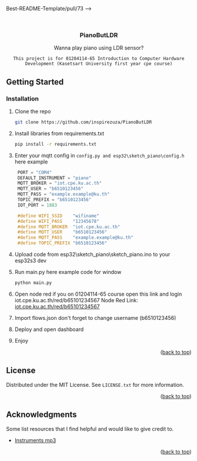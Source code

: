 Best-README-Template/pull/73 -->
<a name="readme-top"></a>


<!-- PROJECT SHIELDS -->
<!--
*** I'm using markdown from this link XD
*** https://www.markdownguide.org/basic-syntax/#reference-style-links
-->

<!-- PROJECT LOGO -->
<br />
<div align="center">

  <h3 align="center">PianoButLDR</h3>

  <p align="center">
    Wanna play piano using LDR sensor?

    This project is for 01204114-65 Introduction to Computer Hardware Development (Kasetsart University first year cpe course)
  </p>
</div>

## Getting Started

### Installation

1. Clone the repo
   ```sh
   git clone https://github.com/inspirezuza/PianoButLDR
   ```

2. Install libraries from requirements.txt
   ```sh
   pip install -r requirements.txt
   ```

3. Enter your mqtt config in `config.py and esp32\sketch_piano\config.h` here example
   ```python
    PORT = "COM4"
    DEFAULT_INSTRUMENT = "piano"
    MQTT_BROKER = "iot.cpe.ku.ac.th"
    MQTT_USER = "b6510123456" 
    MQTT_PASS = "example.example@ku.th"
    TOPIC_PREFIX = "b6510123456"
    IOT_PORT = 1883
   ```
   ```c
    #define WIFI_SSID    "wifiname"
    #define WIFI_PASS    "12345678"
    #define MQTT_BROKER  "iot.cpe.ku.ac.th"
    #define MQTT_USER    "b6510123456"  
    #define MQTT_PASS    "example.example@ku.th"      
    #define TOPIC_PREFIX "b6510123456"  
   ```

4. Upload code from esp32\sketch_piano\sketch_piano.ino to your esp32s3 dev

5. Run main.py here example code for window
   ```sh
   python main.py
   ```

6. Open node red if you on 01204114-65 course open this link and login iot.cpe.ku.ac.th/red/b65101234567
Node Red Link: [iot.cpe.ku.ac.th/red/b65101234567](iot.cpe.ku.ac.th/red/b65101234567) 

7. Import flows.json don't forget to change username (b6510123456)

8. Deploy and open dashboard

9. Enjoy


<p align="right">(<a href="#readme-top">back to top</a>)</p>

<!-- LICENSE -->
## License

Distributed under the MIT License. See `LICENSE.txt` for more information.

<p align="right">(<a href="#readme-top">back to top</a>)</p>

<!-- ACKNOWLEDGMENTS -->
## Acknowledgments

Some list resources that I find helpful and would like to give credit to.

* [Instruments mp3](https://github.com/gleitz/midi-js-soundfonts/tree/gh-pages/FatBoy)

<p align="right">(<a href="#readme-top">back to top</a>)</p>
